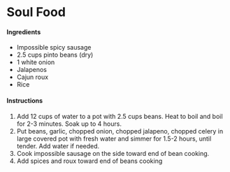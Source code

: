 # Soul Food

#### Ingredients

- Impossible spicy sausage
- 2.5 cups pinto beans (dry)
- 1 white onion
- Jalapenos
- Cajun roux
- Rice

#### Instructions

1. Add 12 cups of water to a pot with 2.5 cups beans. Heat to boil and boil for 2-3 minutes. Soak up to 4 hours.
2. Put beans, garlic, chopped onion, chopped jalapeno, chopped celery in large covered pot with fresh water and simmer for 1.5-2 hours, until tender. Add water if needed.
3. Cook impossible sausage on the side toward end of bean cooking.
4. Add spices and roux toward end of beans cooking